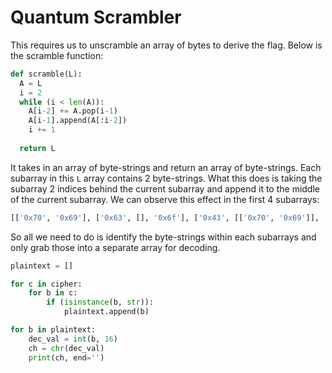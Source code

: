 # Quantum Scrambler

This requires us to unscramble an array of bytes to derive the flag. Below is the scramble function:

```python
def scramble(L):
  A = L
  i = 2
  while (i < len(A)):
    A[i-2] += A.pop(i-1)
    A[i-1].append(A[:i-2])
    i += 1
    
  return L
```

It takes in an array of byte-strings and return an array of byte-strings. Each subarray in this `L` array contains 2 byte-strings. What this does is taking the subarray 2 indices behind the current subarray and append it to the middle of the current subarray. We can observe this effect in the first 4 subarrays:

```python
[['0x70', '0x69'], ['0x63', [], '0x6f'], ['0x43', [['0x70', '0x69']], '0x54'], ['0x46', [['0x70', '0x69'], ['0x63', [], '0x6f']], '0x7b']]
```

So all we need to do is identify the byte-strings within each subarrays and only grab those into a separate array for decoding.

```python
plaintext = []

for c in cipher:
    for b in c:
        if (isinstance(b, str)):
            plaintext.append(b)

for b in plaintext:
    dec_val = int(b, 16)
    ch = chr(dec_val)
    print(ch, end='')
```
